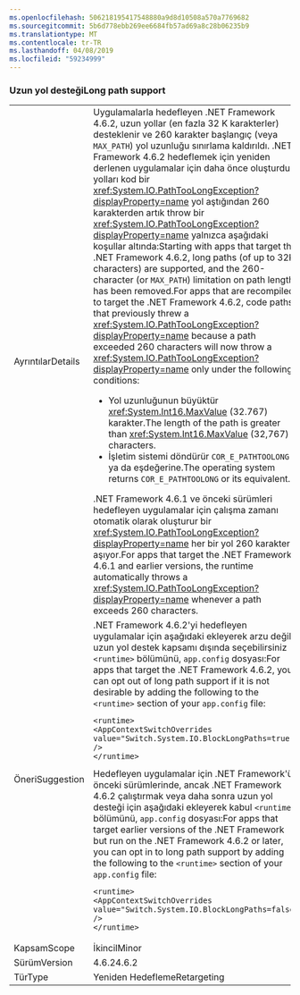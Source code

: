 ```yaml
---
ms.openlocfilehash: 506218195417548880a9d8d10508a570a7769682
ms.sourcegitcommit: 5b6d778ebb269ee6684fb57ad69a8c28b06235b9
ms.translationtype: MT
ms.contentlocale: tr-TR
ms.lasthandoff: 04/08/2019
ms.locfileid: "59234999"
---
```

### <a name="long-path-support"></a><span data-ttu-id="b00eb-101">Uzun yol desteği</span><span class="sxs-lookup"><span data-stu-id="b00eb-101">Long path support</span></span>

|   |   |
|---|---|
|<span data-ttu-id="b00eb-102">Ayrıntılar</span><span class="sxs-lookup"><span data-stu-id="b00eb-102">Details</span></span>|<span data-ttu-id="b00eb-103">Uygulamalarla hedefleyen .NET Framework 4.6.2, uzun yollar (en fazla 32 K karakterler) desteklenir ve 260 karakter başlangıç (veya <code>MAX_PATH</code>) yol uzunluğu sınırlama kaldırıldı. .NET Framework 4.6.2 hedeflemek için yeniden derlenen uygulamalar için daha önce oluşturdu yolları kod bir <xref:System.IO.PathTooLongException?displayProperty=name> yol aştığından 260 karakterden artık throw bir <xref:System.IO.PathTooLongException?displayProperty=name> yalnızca aşağıdaki koşullar altında:</span><span class="sxs-lookup"><span data-stu-id="b00eb-103">Starting with apps that target the .NET Framework 4.6.2, long paths (of up to 32K characters) are supported, and the 260-character (or <code>MAX_PATH</code>) limitation on path lengths has been removed.For apps that are recompiled to target the .NET Framework 4.6.2, code paths that previously threw a <xref:System.IO.PathTooLongException?displayProperty=name> because a path exceeded 260 characters will now throw a <xref:System.IO.PathTooLongException?displayProperty=name> only under the following conditions:</span></span><ul><li><span data-ttu-id="b00eb-104">Yol uzunluğunun büyüktür <xref:System.Int16.MaxValue> (32.767) karakter.</span><span class="sxs-lookup"><span data-stu-id="b00eb-104">The length of the path is greater than <xref:System.Int16.MaxValue> (32,767) characters.</span></span></li><li><span data-ttu-id="b00eb-105">İşletim sistemi döndürür <code>COR_E_PATHTOOLONG</code> ya da eşdeğerine.</span><span class="sxs-lookup"><span data-stu-id="b00eb-105">The operating system returns <code>COR_E_PATHTOOLONG</code> or its equivalent.</span></span></li></ul><span data-ttu-id="b00eb-106">.NET Framework 4.6.1 ve önceki sürümleri hedefleyen uygulamalar için çalışma zamanı otomatik olarak oluşturur bir <xref:System.IO.PathTooLongException?displayProperty=name> her bir yol 260 karakteri aşıyor.</span><span class="sxs-lookup"><span data-stu-id="b00eb-106">For apps that target the .NET Framework 4.6.1 and earlier versions, the runtime automatically throws a <xref:System.IO.PathTooLongException?displayProperty=name> whenever a path exceeds 260 characters.</span></span>|
|<span data-ttu-id="b00eb-107">Öneri</span><span class="sxs-lookup"><span data-stu-id="b00eb-107">Suggestion</span></span>|<span data-ttu-id="b00eb-108">.NET Framework 4.6.2'yi hedefleyen uygulamalar için aşağıdaki ekleyerek arzu değil, uzun yol destek kapsamı dışında seçebilirsiniz <code>&lt;runtime&gt;</code> bölümünü, <code>app.config</code> dosyası:</span><span class="sxs-lookup"><span data-stu-id="b00eb-108">For apps that target the .NET Framework 4.6.2, you can opt out of long path support if it is not desirable by adding the following to the <code>&lt;runtime&gt;</code> section of your <code>app.config</code> file:</span></span><pre><code class="lang-xml">&lt;runtime&gt;&#13;&#10;&lt;AppContextSwitchOverrides value=&quot;Switch.System.IO.BlockLongPaths=true&quot; /&gt;&#13;&#10;&lt;/runtime&gt;&#13;&#10;</code></pre><span data-ttu-id="b00eb-109">Hedefleyen uygulamalar için .NET Framework'ün önceki sürümlerinde, ancak .NET Framework 4.6.2 çalıştırmak veya daha sonra uzun yol desteği için aşağıdaki ekleyerek kabul <code>&lt;runtime&gt;</code> bölümünü, <code>app.config</code> dosyası:</span><span class="sxs-lookup"><span data-stu-id="b00eb-109">For apps that target earlier versions of the .NET Framework but run on the .NET Framework 4.6.2 or later, you can opt in to long path support by adding the following to the <code>&lt;runtime&gt;</code> section of your <code>app.config</code> file:</span></span><pre><code class="lang-xml">&lt;runtime&gt;&#13;&#10;&lt;AppContextSwitchOverrides value=&quot;Switch.System.IO.BlockLongPaths=false&quot; /&gt;&#13;&#10;&lt;/runtime&gt;&#13;&#10;</code></pre>|
|<span data-ttu-id="b00eb-110">Kapsam</span><span class="sxs-lookup"><span data-stu-id="b00eb-110">Scope</span></span>|<span data-ttu-id="b00eb-111">İkincil</span><span class="sxs-lookup"><span data-stu-id="b00eb-111">Minor</span></span>|
|<span data-ttu-id="b00eb-112">Sürüm</span><span class="sxs-lookup"><span data-stu-id="b00eb-112">Version</span></span>|<span data-ttu-id="b00eb-113">4.6.2</span><span class="sxs-lookup"><span data-stu-id="b00eb-113">4.6.2</span></span>|
|<span data-ttu-id="b00eb-114">Tür</span><span class="sxs-lookup"><span data-stu-id="b00eb-114">Type</span></span>|<span data-ttu-id="b00eb-115">Yeniden Hedefleme</span><span class="sxs-lookup"><span data-stu-id="b00eb-115">Retargeting</span></span>|

